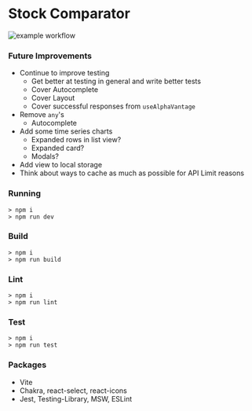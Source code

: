 # Stock Comparator

![example workflow](https://github.com/FR0NK3NST33N/sc/actions/workflows/build.yml/badge.svg)

### Future Improvements

- Continue to improve testing
  - Get better at testing in general and write better tests
  - Cover Autocomplete
  - Cover Layout
  - Cover successful responses from `useAlphaVantage`
- Remove `any`'s
  - Autocomplete
- Add some time series charts
  - Expanded rows in list view?
  - Expanded card?
  - Modals?
- Add view to local storage
- Think about ways to cache as much as possible for API Limit reasons

### Running

```
> npm i
> npm run dev
```

### Build

```
> npm i
> npm run build
```

### Lint

```
> npm i
> npm run lint
```

### Test

```
> npm i
> npm run test
```

### Packages

- Vite
- Chakra, react-select, react-icons
- Jest, Testing-Library, MSW, ESLint
